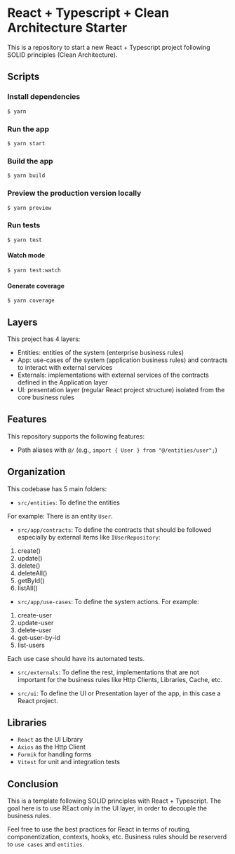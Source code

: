 # React + Typescript + Clean Architecture Starter

This is a repository to start a new React + Typescript project following SOLID principles (Clean Architecture).

## Scripts

### Install dependencies

```
$ yarn
```

### Run the app

```
$ yarn start
```

### Build the app

```
$ yarn build
```

### Preview the production version locally

```
$ yarn preview
```

### Run tests

```
$ yarn test
```

#### Watch mode

```
$ yarn test:watch
```

#### Generate coverage

```
$ yarn coverage
```

## Layers

This project has 4 layers:

- Entities: entities of the system (enterprise business rules)
- App: use-cases of the system (application business rules) and contracts to interact with external services
- Externals: implementations with external services of the contracts defined in the Application layer
- UI: presentation layer (regular React project structure) isolated from the core business rules

## Features

This repository supports the following features:

- Path aliases with `@/` (e.g., `import { User } from "@/entities/user";`)

## Organization

This codebase has 5 main folders:

- `src/entities`: To define the entities

For example: There is an entity `User`.

- `src/app/contracts`: To define the contracts that should be followed especially by external items like `IUserRepository`:

1. create()
2. update()
3. delete()
4. deleteAll()
5. getById()
6. listAll()

- `src/app/use-cases`: To define the system actions. For example:

1. create-user
2. update-user
3. delete-user
4. get-user-by-id
5. list-users

Each use case should have its automated tests.

- `src/externals`: To define the rest, implementations that are not important for the business rules like Http Clients, Libraries, Cache, etc.

- `src/ui`: To define the UI or Presentation layer of the app, in this case a React project.

## Libraries

- `React` as the UI Library
- `Axios` as the Http Client
- `Formik` for handling forms
- `Vitest` for unit and integration tests

## Conclusion

This is a template following SOLID principles with React + Typescript. The goal here is to use REact only in the UI layer, in order to decouple the business rules.

Feel free to use the best practices for React in terms of routing, componentization, contexts, hooks, etc. Business rules should be reserverd to `use cases` and `entities`.
